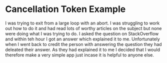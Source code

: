 # Cancellation Token Example
I was trying to exit from a large loop with an abort. I was struggling to work out how to do it and had read lots of worthy articles on the subject but none were doing what I was trying to do. I asked the question on StackOverflow and within teh hour I got an answer which explained it to me. Unfortunately when I went back to credit the person with answering the question they had deleated their answer. As they had explained it to me I decided that I would therefore make a very simple app just incase it is helpful to anyone else.   
